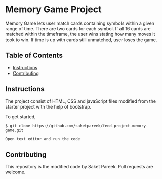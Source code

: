# Memory Game Project
Memory Game lets user match cards containing symbols within a given range of time. There are two cards for each symbol. If all 16 cards are matched within the timeframe, the user wins stating how many moves it took to win. If time is up with cards still unmatched, user loses the game.

## Table of Contents

* [Instructions](#instructions)
* [Contributing](#contributing)

## Instructions

The project consist of HTML, CSS and javaScript files modified from the starter project with the help of bootstrap.

To get started,

```
$ git clone https://github.com/saketpareek/fend-project-memory-game.git

Open text editor and run the code
```

## Contributing

This repository is the modified code by Saket Pareek. Pull requests are welcome.

